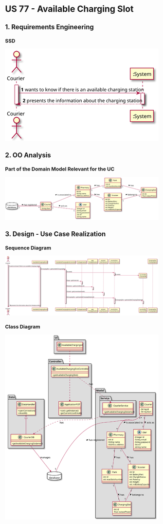 # US 77 - Available Charging Slot

## 1. Requirements Engineering

### SSD
![US77_SSD](US77_SSD.svg)

## 2. OO Analysis

### Part of the Domain Model Relevant for the UC

![US77_DM](US77_DM.svg)

## 3. Design - Use Case Realization

###	Sequence Diagram

![US77_SD.svg](US77_SD.svg)


###	Class Diagram

![US77_CD.svg](US77_CD.svg)
